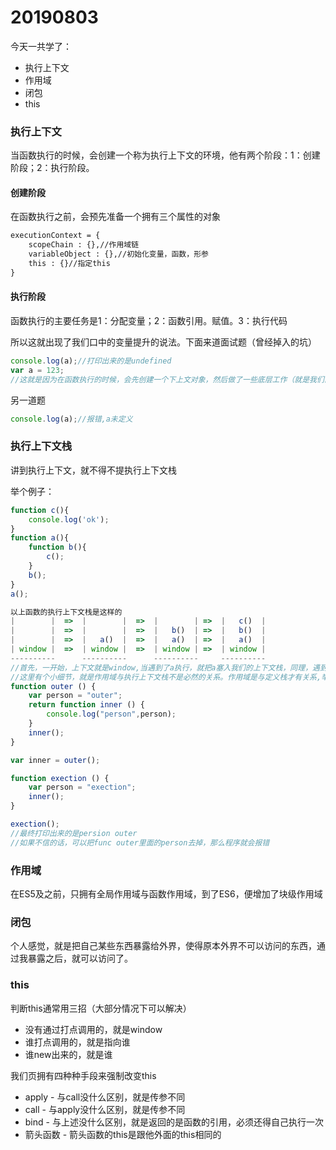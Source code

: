 # 20190803

今天一共学了：

- 执行上下文
- 作用域
- 闭包
- this

### 执行上下文

  当函数执行的时候，会创建一个称为执行上下文的环境，他有两个阶段：1：创建阶段；2：执行阶段。

  #### 创建阶段

  在函数执行之前，会预先准备一个拥有三个属性的对象

```html
executionContext = {
	scopeChain : {},//作用域链
	variableObject : {},//初始化变量，函数，形参
	this : {}//指定this
}
```

#### 执行阶段

  函数执行的主要任务是1：分配变量；2：函数引用。赋值。3：执行代码

  所以这就出现了我们口中的变量提升的说法。下面来道面试题（曾经掉入的坑）

```javascript
console.log(a);//打印出来的是undefined
var a = 123;
//这就是因为在函数执行的时候，会先创建一个下上文对象，然后做了一些底层工作（就是我们口中变量提升），导致打印出来的是undefined
```

  另一道题

```javascript
console.log(a);//报错,a未定义
```

### 执行上下文栈

  讲到执行上下文，就不得不提执行上下文栈

  举个例子：

```javascript
function c(){
	console.log('ok');
}
function a(){
	function b(){
		c();
	}
	b();
}
a();
```

```javascript
以上函数的执行上下文栈是这样的
|        |  =>  |        |  =>  |        | =>  |   c()  |  
|        |  =>  |        |  =>  |   b()  | =>  |   b()  |  
|        |  =>  |   a()  |  =>  |   a()  | =>  |   a()  |  
| window |  =>  | window |  =>  | window | =>  | window |
----------      ----------      ----------     ----------
//首先，一开始，上下文就是window,当遇到了a执行，就把a塞入我们的上下文栈，同理，遇到b,c执行的时候，就分别塞入上下文栈；
//这里有个小细节，就是作用域与执行上下文栈不是必然的关系。作用域是与定义栈才有关系,举个例子
function outer () {
	var person = "outer";
	return function inner () {
		console.log("person",person);
	}
	inner();
}

var inner = outer();

function exection () {
	var person = "exection";
	inner();
}

exection();
//最终打印出来的是persion outer
//如果不信的话，可以把func outer里面的person去掉，那么程序就会报错
```



### 作用域

  在ES5及之前，只拥有全局作用域与函数作用域，到了ES6，便增加了块级作用域



### 闭包

  个人感觉，就是把自己某些东西暴露给外界，使得原本外界不可以访问的东西，通过我暴露之后，就可以访问了。



### this

判断this通常用三招（大部分情况下可以解决）

- 没有通过打点调用的，就是window
- 谁打点调用的，就是指向谁
- 谁new出来的，就是谁

我们页拥有四种种手段来强制改变this

- apply  - 与call没什么区别，就是传参不同
- call  - 与apply没什么区别，就是传参不同
- bind  - 与上述没什么区别，就是返回的是函数的引用，必须还得自己执行一次
- 箭头函数  - 箭头函数的this是跟他外面的this相同的
